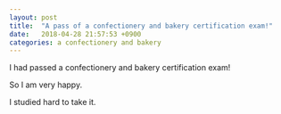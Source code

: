 ```yaml
---
layout: post
title:  "A pass of a confectionery and bakery certification exam!"
date:   2018-04-28 21:57:53 +0900
categories: a confectionery and bakery
---
```


I had passed a confectionery and bakery certification exam!

So I am very happy.

I studied hard to take it.


